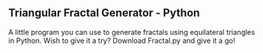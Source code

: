 ## Triangular Fractal Generator - Python
A little program you can use to generate fractals using equilateral triangles in Python.
Wish to give it a try? 
Download Fractal.py and give it a go! 
